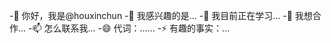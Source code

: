 -👋 你好，我是@houxinchun
-👀 我感兴趣的是...
-🌱 我目前正在学习...
-💞️ 我想合作...
-📫 怎么联系我...
-😄 代词：......
-⚡ 有趣的事实：...

<!---
houxinchun/houxinchun是an-0special ✨ 存储库，因为它的'README.md'(此文件)出现在您的GitHub配置文件中。
您可以单击“预览”链接查看所做的更改。
--->
